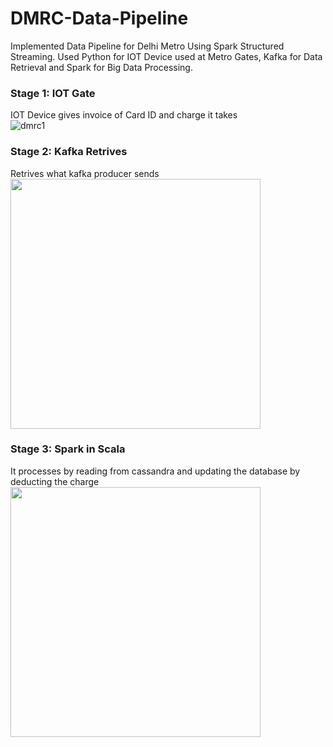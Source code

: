 # DMRC-Data-Pipeline
Implemented Data Pipeline for Delhi Metro Using Spark Structured Streaming. 
Used Python for IOT Device used at Metro Gates, Kafka for Data Retrieval and Spark for Big Data Processing. 

<h3>Stage 1: IOT Gate</h3>

IOT Device gives invoice of Card ID and charge it takes<br>
![dmrc1](https://user-images.githubusercontent.com/91724657/229353352-5096422c-7711-4b92-83ba-b140d9e29e4d.PNG)

<h3>Stage 2: Kafka Retrives</h3>
Retrives what kafka producer sends
<br>
<img src="https://user-images.githubusercontent.com/91724657/229353704-0ace2bf8-abe6-4eba-a3bd-dbfe8b29b9d4.PNG" width=400>

<h3>Stage 3: Spark in Scala</h3>
It processes by reading from cassandra and updating the database by deducting the charge
<br>
<img src="https://user-images.githubusercontent.com/91724657/229354332-f084c100-6422-48d4-89ae-a0a44d4f1d56.PNG" width=400>

